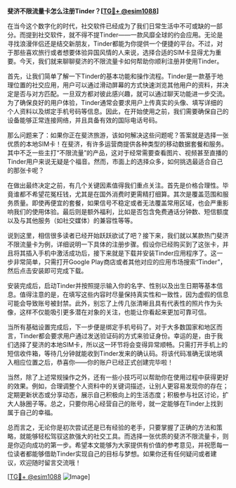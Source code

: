 **斐济不限流量卡怎么注册Tinder？[[TG💪+ @esim1088](https://t.me/s/esim1088)]**

在当今这个数字化的时代，社交软件已经成为了我们日常生活中不可或缺的一部分。而提到社交软件，就不得不提Tinder——一款风靡全球的约会应用。无论是寻找浪漫伴侣还是结交新朋友，Tinder都能为你提供一个便捷的平台。不过，对于那些喜欢旅行或者想要体验异国风情的人来说，选择合适的SIM卡显得尤为重要。今天，我们就来聊聊斐济的不限流量卡如何帮助你顺利注册并使用Tinder。

首先，让我们简单了解一下Tinder的基本功能和操作流程。Tinder是一款基于地理位置的社交应用，用户可以通过滑动屏幕的方式快速浏览其他用户的资料，并决定是否与对方匹配。一旦双方都对彼此感兴趣，就可以通过聊天功能进一步交流。为了确保良好的用户体验，Tinder通常会要求用户上传真实的头像、填写详细的个人资料以及绑定手机号码等信息。因此，在开始使用之前，我们需要确保自己的设备能够正常连接网络，并且具备有效的国际电话号码。

那么问题来了：如果你正在斐济旅游，该如何解决这些问题呢？答案就是选择一张优质的本地SIM卡！在斐济，有许多运营商提供各种类型的移动数据套餐和服务。其中不乏一些主打“不限流量”的产品，这对于经常需要查看图片、视频甚至直播的Tinder用户来说无疑是个福音。然而，市面上的选择众多，如何挑选最适合自己的那张卡呢？

在做出最终决定之前，有几个关键因素值得我们重点关注。首先是价格合理性。毕竟谁都不希望花冤枉钱，尤其是在国外消费时更需精打细算。其次是覆盖范围和服务质量。即使再便宜的套餐，如果信号不稳定或者无法覆盖常用区域，也会严重影响我们的使用体验。最后则是额外福利，比如是否包含免费通话分钟数、短信额度以及与其他服务（如社交媒体）的兼容性等等。

说到这里，相信很多读者已经开始跃跃欲试了吧？接下来，我们就以某款热门斐济不限流量卡为例，详细说明一下具体的注册步骤。假设你已经购买到了这张卡，并且将其插入手机中激活成功后，接下来就是下载并安装Tinder应用程序了。这一步非常简单，只需打开Google Play商店或者其他对应的应用市场搜索“Tinder”，然后点击安装即可完成下载。

安装完成后，启动Tinder并按照提示输入你的名字、性别以及出生日期等基本信息。值得注意的是，在填写这些内容时尽量保持真实性和一致性，因为虚假的信息可能会导致账号被封禁。此外，别忘了上传几张清晰且具有代表性的照片作为头像，这样不仅能吸引更多潜在对象的关注，也能让你看起来更加可靠可信。

当所有基础设置完成后，下一步便是绑定手机号码了。对于大多数国家和地区而言，Tinder都会要求用户通过发送验证码的方式来验证身份。幸运的是，由于我们选择了斐济的本地SIM卡，所以这一环节将会变得异常顺畅。只需打开手机上的短信收件箱，等待几分钟就能收到Tinder发来的确认码。将该代码准确无误地填入相应位置之后，恭喜你——你的账户已经正式创建完毕啦！

当然，除了上述常规操作之外，还有一些小技巧可以帮助你在使用过程中获得更好的效果。例如，合理调整个人资料中的关键词描述，让别人更容易发现你的存在；定期更新状态或分享动态，展示自己积极向上的生活态度；积极参与社区讨论，扩大人脉圈子等。总之，只要你用心经营自己的账号，就一定能够在Tinder上找到属于自己的幸福。

总而言之，无论你是初次尝试还是已有经验的老手，只要掌握了正确的方法和策略，就能够轻松驾驭这款强大的社交工具。而选择一张优质的斐济不限流量卡，则是你迈向成功的第一步。希望本文能够为大家提供有价值的参考意见，并祝愿每一位读者都能够借助Tinder实现自己的目标与梦想。如果你还有任何疑问或者建议，欢迎随时留言交流哦！

[[TG💪+ @esim1088](https://t.me/s/esim1088) ![Image](https://i.postimg.cc/4NQfJmqS/Snipaste-2025-05-13-00-14-12.png)]